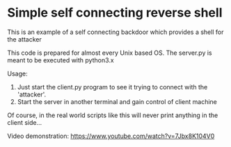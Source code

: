 # Simple self connecting reverse shell
This is an example of a self connecting backdoor which provides a shell for the attacker

This code is prepared for almost every Unix based OS. The server.py is meant to be executed with python3.x

Usage:
1. Just start the client.py program to see it trying to connect with the 'attacker'.
2. Start the server in another terminal and gain control of client machine

Of course, in the real world scripts like this will never print anything in the client side...

Video demonstration: https://www.youtube.com/watch?v=7Jbx8K104V0
